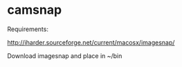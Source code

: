 camsnap
=======

Requirements:

http://iharder.sourceforge.net/current/macosx/imagesnap/

Download imagesnap and place in ~/bin

